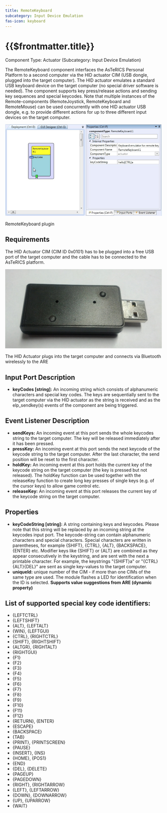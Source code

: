 ```yaml
---
title: RemoteKeyboard
subcategory: Input Device Emulation
fas-icon: keyboard
---
```


# {{$frontmatter.title}}

Component Type: Actuator (Subcategory: Input Device Emulation)

The RemoteKeyboard component interfaces the AsTeRICS Personal Platform to a second computer via the HID actuator CIM (USB dongle, plugged into the target computer). The HID actuator emulates a standard USB keyboard device on the target computer (no special driver software is needed). The component supports key press/release actions and sending key sequences and special keycodes. Note that multiple instances of the Remote-components (RemoteJoystick, RemoteKeyboard and RemoteMouse) can be used concurrently with one HID actuator USB dongle, e.g. to provide different actions for up to three different input devices on the target computer.

![Screenshot: RemoteKeyboard plugin](./img/remotekeyboard.jpg "Screenshot: RemoteKeyboard plugin")

RemoteKeyboard plugin

## Requirements

The HID Actuator CIM (CIM ID 0x0101) has to be plugged into a free USB port of the target computer and the cable has to be connected to the AsTeRICS platform.

![HID Actuator CIM](./img/hid_cim.jpg "HID Actuator CIM")

The HID Actuator plugs into the target computer and connects via Bluetooth wirelessly to the ARE

## Input Port Description

- **keyCodes \[string\]:** An incoming string which consists of alphanumeric characters and special key codes. The keys are sequentially sent to the target computer via the HID actuator as the string is received and as the elp_sendkey(s) events of the component are being triggered.

## Event Listener Description

- **sendKeys:** An incoming event at this port sends the whole keycodes string to the target computer. The key will be released immediately after it has been pressed.
- **pressKey:** An incoming event at this port sends the next keycode of the keycode string to the target computer. After the last character, the send position will be reset to the first character.
- **holdKey:** An incoming event at this port holds the current key of the keycode string on the target computer (the key is pressed but not released). The holdKey function can be used together with the releaseKey function to create long key presses of single keys (e.g. of the cursor keys) to allow game control etc.
- **releaseKey:** An incoming event at this port releases the current key of the keycode string on the target computer.

## Properties

- **keyCodeString \[string\]:** A string containing keys and keycodes. Please note that this string will be replaced by an incoming string at the keycodes input port. The keycode-string can contain alphanumeric characters and special characters. Special characters are written in parentheses, for example {SHIFT}, {CTRL}, {ALT}, {BACKSPACE}, {ENTER} etc. Modifier keys like {SHIFT} or {ALT} are combined as they appear consecutively in the keystring, and are sent with the next a printable character. For example, the keystrings "{SHIFT}a" or "{CTRL}{ALT}{DEL}" are sent as single key-values to the target computer.
- **uniqueId:** unique number of the CIM - if more than one CIMs of the same type are used. The module flashes a LED for identification when the ID is selected. **Supports value suggestions from ARE (dynamic property)**

## List of supported special key code identifiers:

- {LEFTCTRL}
- {LEFTSHIFT}
- {ALT}, {LEFTALT}
- {WIN}, {LEFTGUI}
- {CTRL}, {RIGHTCTRL}
- {SHIFT}, {RIGHTSHIFT}
- {ALTGR}, {RIGHTALT}
- {RIGHTGUI}
- {F1}
- {F2}
- {F3}
- {F4}
- {F5}
- {F6}
- {F7}
- {F8}
- {F9}
- {F10}
- {F11}
- {F12}
- {RETURN}, {ENTER}
- {ESCAPE}
- {BACKSPACE}
- {TAB}
- {PRINT}, {PRINTSCREEN}
- {PAUSE}
- {INSERT}, {INS}
- {HOME}, {POS1}
- {END}
- {DEL}, {DELETE}
- {PAGEUP}
- {PAGEDOWN}
- {RIGHT}, {RIGHTARROW}
- {LEFT}, {LEFTARROW}
- {DOWN}, {DOWNARROW}
- {UP}, {UPARROW}
- {WAIT}
